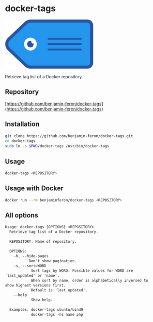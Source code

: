 # docker-tags

![logo](https://github.com/benjamin-feron/docker-tags/raw/main/images/docker-tags.png "docker-tags logo")

Retrieve tag list of a Docker repository.

## Repository

[https://github.com/benjamin-feron/docker-tags](https://github.com/benjamin-feron/docker-tags)

## Installation

```bash
git clone https://github.com/benjamin-feron/docker-tags.git
cd docker-tags
sudo ln -s $PWD/docker-tags /usr/bin/docker-tags
```

## Usage

```bash
docker-tags <REPOSITORY>
```

## Usage with Docker

```bash
docker run --rm benjaminferon/docker-tags <REPOSITORY>
```

## All options

```text
Usage: docker-tags [OPTIONS] <REPOSITORY>
  Retrieve tag list of a Docker repository.

  REPOSITORY: Name of repository.

  OPTIONS:
    -h, --hide-pages
           Don't show pagination.
    -s, --sort=WORD
            Sort tags by WORD. Possible values for WORD are 'last_updated' or 'name'.
            When sort by name, order is alphabetically inversed to show highest versions first.
            Default is 'last_updated'.
    --help
            Show help.

  Examples: docker-tags ubuntu/bind9
            docker-tags -hs name php
```
